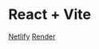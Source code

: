 # React + Vite

[Netlify](https://notekeeperapp-adria.netlify.app/)
[Render](https://notekeeper-api-avl0.onrender.com/notes)

 
